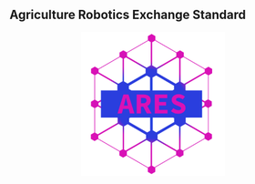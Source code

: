 ## Agriculture Robotics Exchange Standard

<p align="center">
    <img width="50%" src="../logo.png">
</p>
</p>


